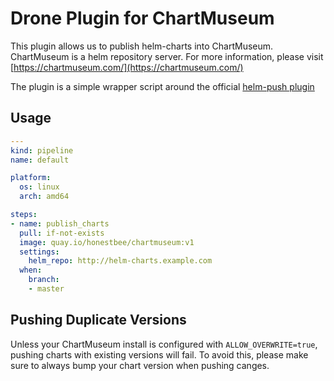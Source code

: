 # Drone Plugin for ChartMuseum

This plugin allows us to publish helm-charts into ChartMuseum. ChartMuseum is a helm repository server. For more information, please visit [https://chartmuseum.com/](https://chartmuseum.com/)

The plugin is a simple wrapper script around the official [helm-push plugin](https://github.com/chartmuseum/helm-push)

## Usage

```yaml
---
kind: pipeline
name: default

platform:
  os: linux
  arch: amd64

steps:
- name: publish_charts
  pull: if-not-exists
  image: quay.io/honestbee/chartmuseum:v1
  settings:
    helm_repo: http://helm-charts.example.com
  when:
    branch:
    - master
```

## Pushing Duplicate Versions

Unless your ChartMuseum install is configured with `ALLOW_OVERWRITE=true`, pushing charts with existing versions will fail. To avoid this, please make sure to always bump your chart version when pushing canges.
